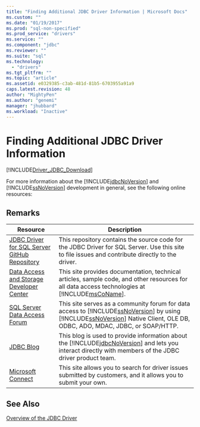 ```yaml
---
title: "Finding Additional JDBC Driver Information | Microsoft Docs"
ms.custom: ""
ms.date: "01/19/2017"
ms.prod: "sql-non-specified"
ms.prod_service: "drivers"
ms.service: ""
ms.component: "jdbc"
ms.reviewer: ""
ms.suite: "sql"
ms.technology: 
  - "drivers"
ms.tgt_pltfrm: ""
ms.topic: "article"
ms.assetid: e0329385-c3ab-481d-81b5-6703955a91a9
caps.latest.revision: 48
author: "MightyPen"
ms.author: "genemi"
manager: "jhubbard"
ms.workload: "Inactive"
---
```

# Finding Additional JDBC Driver Information
[!INCLUDE[Driver_JDBC_Download](../../includes/driver_jdbc_download.md)]

  For more information about the [!INCLUDE[jdbcNoVersion](../../includes/jdbcnoversion_md.md)] and [!INCLUDE[ssNoVersion](../../includes/ssnoversion_md.md)] development in general, see the following online resources:  
  
## Remarks  
  
|Resource|Description|  
|--------------|-----------------|  
|[JDBC Driver for SQL Server GitHub Repository](https://github.com/microsoft/mssql-jdbc)|This repository contains the source code for the JDBC Driver for SQL Server. Use this site to file issues and contribute directly to the driver.|
|[Data Access and Storage Developer Center](http://go.microsoft.com/fwlink?linkid=4173)|This site provides documentation, technical articles, sample code, and other resources for all data access technologies at [!INCLUDE[msCoName](../../includes/msconame_md.md)].|  
|[SQL Server Data Access Forum](http://go.microsoft.com/fwlink/?LinkId=70651)|This site serves as a community forum for data access to [!INCLUDE[ssNoVersion](../../includes/ssnoversion_md.md)] by using [!INCLUDE[ssNoVersion](../../includes/ssnoversion_md.md)] Native Client, OLE DB, ODBC, ADO, MDAC, JDBC, or SOAP/HTTP.|  
|[JDBC Blog](http://go.microsoft.com/fwlink/?LinkId=124746)|This blog is used to provide information about the [!INCLUDE[jdbcNoVersion](../../includes/jdbcnoversion_md.md)] and lets you interact directly with members of the JDBC driver product team.|  
|[Microsoft Connect](http://go.microsoft.com/fwlink/?LinkID=116905)|This site allows you to search for driver issues submitted by customers, and it allows you to submit your own.|  
  
## See Also  
 [Overview of the JDBC Driver](../../connect/jdbc/overview-of-the-jdbc-driver.md)  
  
  
